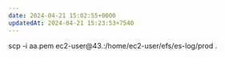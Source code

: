 ```yaml
---
date: 2024-04-21 15:02:55+0000
updatedAt: 2024-04-21 15:23:53+7540
---
```

scp -i aa.pem ec2-user@43.:/home/ec2-user/efs/es-log/prod .    